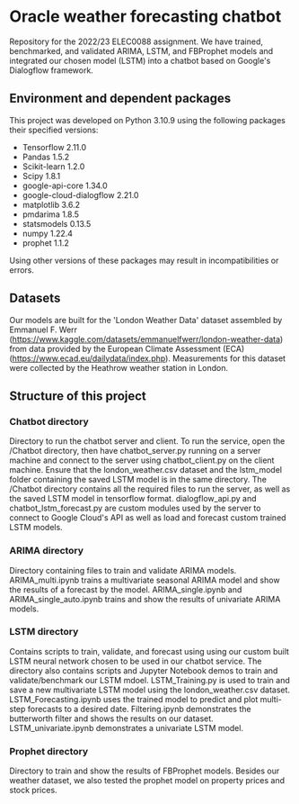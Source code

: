 # Oracle weather forecasting chatbot 

Repository for the 2022/23 ELEC0088 assignment. We have trained, benchmarked, and validated ARIMA, LSTM, and FBProphet models and integrated our chosen model (LSTM) into a chatbot based on Google's Dialogflow framework.

## Environment and dependent packages

This project was developed on Python 3.10.9 using the following packages their specified versions:
- Tensorflow 2.11.0
- Pandas 1.5.2
- Scikit-learn 1.2.0
- Scipy 1.8.1
- google-api-core 1.34.0
- google-cloud-dialogflow 2.21.0
- matplotlib 3.6.2
- pmdarima 1.8.5
- statsmodels 0.13.5
- numpy 1.22.4
- prophet 1.1.2

Using other versions of these packages may result in incompatibilities or errors.

## Datasets
Our models are built for the 'London Weather Data' dataset assembled by Emmanuel F. Werr (https://www.kaggle.com/datasets/emmanuelfwerr/london-weather-data) from data provided by the European Climate Assessment (ECA) (https://www.ecad.eu/dailydata/index.php). Measurements for this dataset were collected by the Heathrow weather station in London.

## Structure of this project

### Chatbot directory

Directory to run the chatbot server and client. To run the service, open the /Chatbot directory, then have chatbot_server.py running on a server machine and connect to the server using chatbot_client.py on the client machine. Ensure that the london_weather.csv dataset and the lstm_model folder containing the saved LSTM model is in the same directory. The /Chatbot directory contains all the required files to run the server, as well as the saved LSTM model in tensorflow format. dialogflow_api.py and chatbot_lstm_forecast.py are custom modules used by the server to connect to Google Cloud's API as well as load and forecast custom trained LSTM models.

### ARIMA directory

Directory containing files to train and validate ARIMA models. ARIMA_multi.ipynb trains a multivariate seasonal ARIMA model and show the results of a forecast by the model. ARIMA_single.ipynb and ARIMA_single_auto.ipynb trains and show the results of univariate ARIMA models.

### LSTM directory

Contains scripts to train, validate, and forecast using using our custom built LSTM neural network chosen to be used in our chatbot service. The directory also contains scripts and Jupyter Notebook demos to train and validate/benchmark our LSTM mdoel. LSTM_Training.py is used to train and save a new multivariate LSTM model using the london_weather.csv dataset. LSTM_Forecasting.ipynb uses the trained model to predict and plot multi-step forecasts to a desired date. Filtering.ipynb demonstrates the butterworth filter and shows the results on our dataset. LSTM_univariate.ipynb demonstrates a univariate LSTM model. 

### Prophet directory

Directory to train and show the results of FBProphet models. Besides our weather dataset, we also tested the prophet model on property prices and stock prices. 


